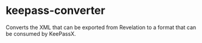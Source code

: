 keepass-converter
=================

Converts the XML that can be exported from Revelation to a format that can be consumed by KeePassX. 
